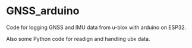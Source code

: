 # GNSS_arduino
Code for logging GNSS and IMU data from u-blox with arduino on ESP32.

Also some Python code for readign and handling ubx data.

